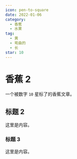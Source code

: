 ```yaml
---
icon: pen-to-square
date: 2022-01-06
category:
  - 香蕉
  - 水果
tag:
  - 黄
  - 弯曲的
  - 长
star: 10
---
```


# 香蕉 2

一个被数字 `10` 星标了的香蕉文章。

<!-- more -->

## 标题 2

这里是内容。

### 标题 3

这里是内容。
